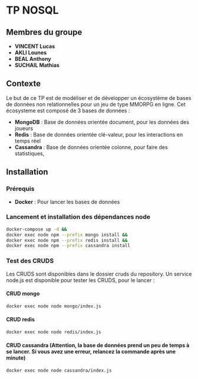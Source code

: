 # TP NOSQL

## Membres du groupe
- **VINCENT Lucas**
- **AKLI Lounes**
- **BEAL Anthony**
- **SUCHAIL Mathias**

## Contexte
Le but de ce TP est de modéliser et de développer un écosystème de bases de données non relationnelles pour un jeu de type MMORPG en ligne.
Cet écosysteme est composé de 3 bases de données :
- **MongoDB** : Base de données orientée document, pour les données des joueurs
- **Redis** : Base de données orientée clé-valeur, pour les interactions en temps réel
- **Cassandra** : Base de données orientée colonne, pour faire des statistiques,

## Installation
### Prérequis
- **Docker** : Pour lancer les bases de données
### Lancement et installation des dépendances node

```bash
docker-compose up -d && 
docker exec node npm --prefix mongo install &&
docker exec node npm --prefix redis install &&
docker exec node npm --prefix cassandra install
```

### Test des CRUDS
Les CRUDS sont disponibles dans le dossier cruds du repository.
Un service node.js est disponible pour tester les CRUDS, pour le lancer :

#### CRUD mongo
```bash
docker exec node node mongo/index.js
```
#### CRUD redis
```bash
docker exec node node redis/index.js
```
#### CRUD cassandra (Attention, la base de données prend un peu de temps à se lancer. Si vous avez une erreur, relancez la commande après une minute)
```bash
docker exec node node cassandra/index.js
```